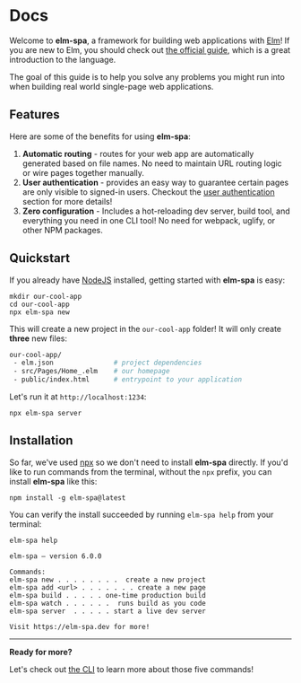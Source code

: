 # Docs

Welcome to __elm-spa__, a framework for building web applications with [Elm](https://elm-lang.org)!
If you are new to Elm, you should check out [the official guide](https://guide.elm-lang.org), which
is a great introduction to the language.

The goal of this guide is to help you solve any problems you might run into when building real world single-page web applications.

## Features

Here are some of the benefits for using __elm-spa__:
1. __Automatic routing__ - routes for your web app are automatically generated based on file names. No need to maintain URL routing logic or wire pages together manually.
1. __User authentication__ - provides an easy way to guarantee certain pages are only visible to signed-in users. Checkout the [user authentication](/examples/user-authentication) section for more details!
1. __Zero configuration__ - Includes a hot-reloading dev server, build tool, and everything you need in one CLI tool! No need for webpack, uglify, or other NPM packages.


## Quickstart

If you already have [NodeJS](https://nodejs.org) installed, getting started with __elm-spa__ is easy:

```terminal
mkdir our-cool-app
cd our-cool-app
npx elm-spa new
```

This will create a new project in the `our-cool-app` folder! It will only create __three__ new files:

```bash
our-cool-app/
 - elm.json               # project dependencies
 - src/Pages/Home_.elm    # our homepage
 - public/index.html      # entrypoint to your application
```

Let's run it at `http://localhost:1234`:

```terminal
npx elm-spa server
```

## Installation

So far, we've used [npx](https://www.npmjs.com/package/npx) so we don't need to install __elm-spa__ directly. If you'd like to run commands from the terminal, without the `npx` prefix, you can install __elm-spa__ like this:

```terminal
npm install -g elm-spa@latest
```

You can verify the install succeeded by running `elm-spa help` from your terminal:

```terminal
elm-spa help

elm-spa – version 6.0.0

Commands:
elm-spa new . . . . . . . .  create a new project
elm-spa add <url> . . . . . . . create a new page
elm-spa build . . . . . one-time production build
elm-spa watch . . . . . .  runs build as you code
elm-spa server  . . . . . start a live dev server

Visit https://elm-spa.dev for more!
```

---

__Ready for more?__

Let's check out [the CLI](/docs/cli) to learn more about those five commands!
